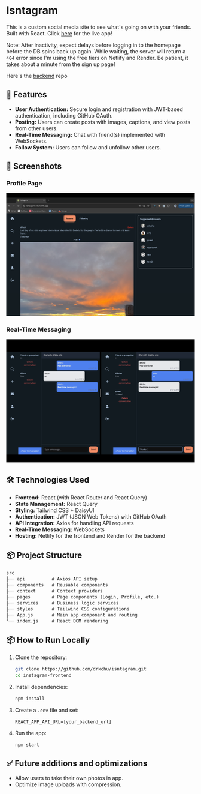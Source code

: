 # Isntagram

This is a custom social media site to see what's going on with your friends. Built with React. Click [here](https://isntagram-site.netlify.app/) for the live app!

 Note: After inactivity, expect delays before logging in to the homepage before the DB spins back up again. While waiting, the server will return a `404` error since I'm using the free tiers on Netlify and Render. Be patient, it takes about a minute from the sign up page!

Here's the [backend](https://github.com/drkchu/isntagram-api) repo

## 🚀 Features
- **User Authentication:** Secure login and registration with JWT-based authentication, including GitHub OAuth.
- **Posting:** Users can create posts with images, captions, and view posts from other users.
- **Real-Time Messaging:** Chat with friend(s) implemented with WebSockets.
- **Follow System:** Users can follow and unfollow other users.

## 📸 Screenshots

### Profile Page
![Profile Page](public/assets/home.png)

### Real-Time Messaging
![Messaging](public/assets/messaging.png)


## 🛠️ Technologies Used
- **Frontend:** React (with React Router and React Query)
- **State Management:** React Query
- **Styling:** Tailwind CSS + DaisyUI
- **Authentication:** JWT (JSON Web Tokens) with GitHub OAuth
- **API Integration:** Axios for handling API requests
- **Real-Time Messaging:** WebSockets
- **Hosting:** Netlify for the frontend and Render for the backend

## 📦 Project Structure
```plaintext
src
├── api          # Axios API setup
├── components   # Reusable components
├── context      # Context providers
├── pages        # Page components (Login, Profile, etc.)
├── services     # Business logic services
├── styles       # Tailwind CSS configurations
├── App.js       # Main app component and routing
└── index.js     # React DOM rendering
```

## 📦 How to Run Locally
1. Clone the repository:
   ```bash
   git clone https://github.com/drkchu/isntagram.git
   cd instagram-frontend
   ```
2. Install dependencies:
   ```bash
   npm install
   ```
3. Create a `.env` file and set:
   ```plaintext
   REACT_APP_API_URL=[your_backend_url]
   ```
4. Run the app:
   ```bash
   npm start
   ```

## ✅ Future additions and optimizations
- Allow users to take their own photos in app.
- Optimize image uploads with compression.
